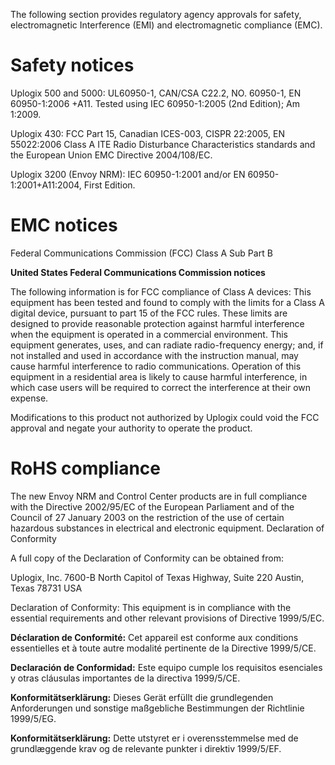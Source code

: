 <!-- 5.4 -->

The following section provides regulatory agency approvals for safety, electromagnetic Interference (EMI) and electromagnetic compliance (EMC).

# Safety notices

Uplogix 500 and 5000: UL60950-1, CAN/CSA C22.2, NO. 60950-1, EN 60950-1:2006 +A11.  Tested using IEC 60950-1:2005 (2nd Edition); Am 1:2009.

Uplogix 430: FCC Part 15, Canadian ICES-003, CISPR 22:2005, EN 55022:2006 Class A ITE Radio Disturbance Characteristics standards and the European Union EMC Directive 2004/108/EC.

Uplogix 3200 (Envoy NRM): IEC 60950-1:2001 and/or EN 60950-1:2001\+A11:2004, First Edition.

# EMC notices

Federal Communications Commission (FCC) Class A Sub Part B

**United States Federal Communications Commission notices**

The following information is for FCC compliance of Class A devices: This equipment has been tested and found to comply with the limits for a Class A digital device, pursuant to part 15 of the FCC rules. These limits are designed to provide reasonable protection against harmful interference when the equipment is operated in a commercial environment. This equipment generates, uses, and can radiate radio-frequency energy; and, if not installed and used in accordance with the instruction manual, may cause harmful interference to radio communications. Operation of this equipment in a residential area is likely to cause harmful interference, in which case users will be required to correct the interference at their own expense.

Modifications to this product not authorized by Uplogix could void the FCC approval and negate your authority to operate the product.

# RoHS compliance

The new Envoy NRM and Control Center products are in full compliance with the Directive 2002/95/EC of the European Parliament and of the Council of 27 January 2003 on the restriction of the use of certain hazardous substances in electrical and electronic equipment.
Declaration of Conformity

A full copy of the Declaration of Conformity can be obtained from:

Uplogix, Inc.
7600-B North Capitol of Texas Highway, Suite 220
Austin, Texas 78731
USA

Declaration of Conformity: This equipment is in compliance with the essential requirements and other relevant provisions of Directive 1999/5/EC.

**Déclaration de Conformité:** Cet appareil est conforme aux conditions essentielles et à toute autre modalité pertinente de la Directive 1999/5/CE.

**Declaración de Conformidad:** Este equipo cumple los requisitos esenciales y otras cláusulas importantes de la directiva 1999/5/CE.

**Konformitätserklärung:** Dieses Gerät erfüllt die grundlegenden Anforderungen und sonstige maßgebliche Bestimmungen der Richtlinie 1999/5/EG.

**Konformitätserklärung:** Dette utstyret er i overensstemmelse med de grundlæggende krav og de relevante punkter i direktiv 1999/5/EF.